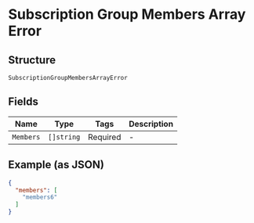 
# Subscription Group Members Array Error

## Structure

`SubscriptionGroupMembersArrayError`

## Fields

| Name | Type | Tags | Description |
|  --- | --- | --- | --- |
| `Members` | `[]string` | Required | - |

## Example (as JSON)

```json
{
  "members": [
    "members6"
  ]
}
```

